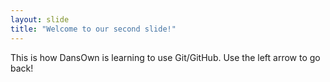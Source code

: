 ```yaml
---
layout: slide
title: "Welcome to our second slide!"
---
```

This is how DansOwn is learning to use Git/GitHub.
Use the left arrow to go back!
